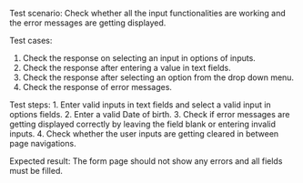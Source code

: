 Test scenario: 
    Check whether all the input functionalities are working and the error 
    messages are getting displayed.

Test cases:
   1. Check the response on selecting an input in options of inputs.
   2. Check the response after entering a value in text fields.
   3. Check the response after selecting an option from the drop
        down menu.
   4. Check the response of error messages.

Test steps:
    1. Enter valid inputs in text fields and select a valid input in
        options fields.
    2. Enter a valid Date of birth.
    3. Check if error messages are getting displayed correctly by leaving
        the field blank or entering invalid inputs.
    4. Check whether the user inputs are getting cleared in between page 
        navigations.

Expected result:
    The form page should not show any errors and all fields must be filled.